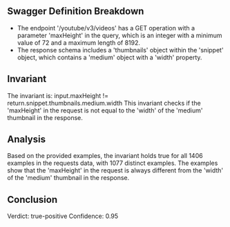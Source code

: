 ## Swagger Definition Breakdown
- The endpoint '/youtube/v3/videos' has a GET operation with a parameter 'maxHeight' in the query, which is an integer with a minimum value of 72 and a maximum length of 8192.
- The response schema includes a 'thumbnails' object within the 'snippet' object, which contains a 'medium' object with a 'width' property.

## Invariant
The invariant is: input.maxHeight != return.snippet.thumbnails.medium.width
This invariant checks if the 'maxHeight' in the request is not equal to the 'width' of the 'medium' thumbnail in the response.

## Analysis
Based on the provided examples, the invariant holds true for all 1406 examples in the requests data, with 1077 distinct examples. The examples show that the 'maxHeight' in the request is always different from the 'width' of the 'medium' thumbnail in the response.

## Conclusion
Verdict: true-positive
Confidence: 0.95
